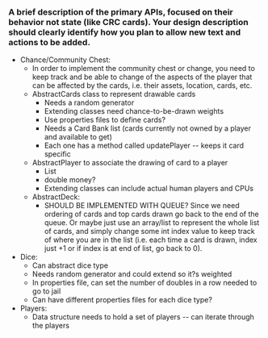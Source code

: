 ### A brief description of the primary APIs, focused on their behavior not state (like CRC cards). Your design description should clearly identify how you plan to allow new text and actions to be added.
- Chance/Community Chest:
    - In order to implement the community chest or change, you need to keep track and be able to change of the aspects of the player that can be affected by the cards, i.e. their assets, location, cards, etc.
    - AbstractCards class to represent drawable cards
        - Needs a random generator
        - Extending classes need chance-to-be-drawn weights
        - Use properties files to define cards?
        - Needs a Card Bank list (cards currently not owned by a player and available to get)
        - Each one has a method called updatePlayer -- keeps it card specific
    - AbstractPlayer to associate the drawing of card to a player
        - List<AbstractCards>
        - double money?
        - Extending classes can include actual human players and CPUs
    - AbstractDeck:
        - SHOULD BE IMPLEMENTED WITH QUEUE? Since we need ordering of cards and top cards drawn go back to the end of the queue. Or maybe just use an array/list to represent the whole list of cards, and simply change some int index value to keep track of where you are in the list (i.e. each time a card is drawn, index just +1 or if index is at end of list, go back to 0).
- Dice: 
    - Can abstract dice type 
    - Needs random generator and could extend so it?s weighted
    - In properties file, can set the number of doubles in a row needed to go to jail 
    - Can have different properties files for each dice type? 
- Players:
    - Data structure needs to hold a set of players -- can iterate through the players 
